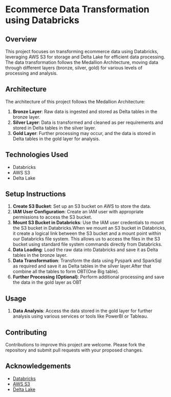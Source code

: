 # Ecommerce Data Transformation using Databricks

## Overview
This project focuses on transforming ecommerce data using Databricks, leveraging AWS S3 for storage and Delta Lake for efficient data processing. The data transformation follows the Medallion Architecture, moving data through different layers (bronze, silver, gold) for various levels of processing and analysis.

## Architecture
The architecture of this project follows the Medallion Architecture:

1. **Bronze Layer**: Raw data is ingested and stored as Delta tables in the bronze layer.
2. **Silver Layer**: Data is transformed and cleaned as per requirements and stored in Delta tables in the silver layer.
3. **Gold Layer**: Further processing may occur, and the data is stored in Delta tables in the gold layer for analysis.

## Technologies Used
- Databricks
- AWS S3
- Delta Lake

## Setup Instructions
1. **Create S3 Bucket**: Set up an S3 bucket on AWS to store the data.
2. **IAM User Configuration**: Create an IAM user with appropriate permissions to access the S3 bucket.
3. **Mount S3 Bucket in Databricks**: Use the IAM user credentials to mount the S3 bucket in Databricks.When we mount an S3 bucket in Databricks, it create a logical link between the S3 bucket and a mount point within our Databricks file system. This allows us to access the files in the S3 bucket using standard 
file system commands directly from Databricks.
4. **Data Loading**: Load the raw data into Databricks and save it as Delta tables in the bronze layer.
5. **Data Transformation**: Transform the data using Pyspark and SparkSql as required and save it as Delta tables in the silver layer.After that combine all the tables to form OBT(One Big table).
6. **Further Processing (Optional)**: Perform additional processing and save the data in the gold layer as OBT

## Usage
1. **Data Analysis**: Access the data stored in the gold layer for further analysis using various services or tools like PowerBI or Tableau.

## Contributing
Contributions to improve this project are welcome. Please fork the repository and submit pull requests with your proposed changes.


## Acknowledgements
- [Databricks](https://databricks.com/)
- [AWS S3](https://aws.amazon.com/s3/)
- [Delta Lake](https://delta.io/)


